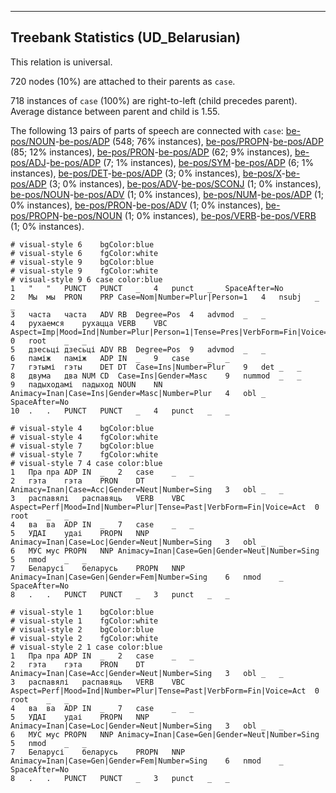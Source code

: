 

--------------------------------------------------------------------------------

## Treebank Statistics (UD_Belarusian)

This relation is universal.

720 nodes (10%) are attached to their parents as `case`.

718 instances of `case` (100%) are right-to-left (child precedes parent).
Average distance between parent and child is 1.55.

The following 13 pairs of parts of speech are connected with `case`: [be-pos/NOUN]()-[be-pos/ADP]() (548; 76% instances), [be-pos/PROPN]()-[be-pos/ADP]() (85; 12% instances), [be-pos/PRON]()-[be-pos/ADP]() (62; 9% instances), [be-pos/ADJ]()-[be-pos/ADP]() (7; 1% instances), [be-pos/SYM]()-[be-pos/ADP]() (6; 1% instances), [be-pos/DET]()-[be-pos/ADP]() (3; 0% instances), [be-pos/X]()-[be-pos/ADP]() (3; 0% instances), [be-pos/ADV]()-[be-pos/SCONJ]() (1; 0% instances), [be-pos/NOUN]()-[be-pos/ADV]() (1; 0% instances), [be-pos/NUM]()-[be-pos/ADP]() (1; 0% instances), [be-pos/PRON]()-[be-pos/ADV]() (1; 0% instances), [be-pos/PROPN]()-[be-pos/NOUN]() (1; 0% instances), [be-pos/VERB]()-[be-pos/VERB]() (1; 0% instances).


~~~ conllu
# visual-style 6	bgColor:blue
# visual-style 6	fgColor:white
# visual-style 9	bgColor:blue
# visual-style 9	fgColor:white
# visual-style 9 6 case	color:blue
1	"	"	PUNCT	PUNCT	_	4	punct	_	SpaceAfter=No
2	Мы	мы	PRON	PRP	Case=Nom|Number=Plur|Person=1	4	nsubj	_	_
3	часта	часта	ADV	RB	Degree=Pos	4	advmod	_	_
4	рухаемся	рухацца	VERB	VBC	Aspect=Imp|Mood=Ind|Number=Plur|Person=1|Tense=Pres|VerbForm=Fin|Voice=Mid	0	root	_	_
5	дзесьці	дзесьці	ADV	RB	Degree=Pos	9	advmod	_	_
6	паміж	паміж	ADP	IN	_	9	case	_	_
7	гэтымі	гэты	DET	DT	Case=Ins|Number=Plur	9	det	_	_
8	двума	два	NUM	CD	Case=Ins|Gender=Masc	9	nummod	_	_
9	падыходамі	падыход	NOUN	NN	Animacy=Inan|Case=Ins|Gender=Masc|Number=Plur	4	obl	_	SpaceAfter=No
10	.	.	PUNCT	PUNCT	_	4	punct	_	_

~~~


~~~ conllu
# visual-style 4	bgColor:blue
# visual-style 4	fgColor:white
# visual-style 7	bgColor:blue
# visual-style 7	fgColor:white
# visual-style 7 4 case	color:blue
1	Пра	пра	ADP	IN	_	2	case	_	_
2	гэта	гэта	PRON	DT	Animacy=Inan|Case=Acc|Gender=Neut|Number=Sing	3	obl	_	_
3	распавялі	распавяць	VERB	VBC	Aspect=Perf|Mood=Ind|Number=Plur|Tense=Past|VerbForm=Fin|Voice=Act	0	root	_	_
4	ва	ва	ADP	IN	_	7	case	_	_
5	УДАІ	удаі	PROPN	NNP	Animacy=Inan|Case=Loc|Gender=Neut|Number=Sing	3	obl	_	_
6	МУС	мус	PROPN	NNP	Animacy=Inan|Case=Gen|Gender=Neut|Number=Sing	5	nmod	_	_
7	Беларусі	беларусь	PROPN	NNP	Animacy=Inan|Case=Gen|Gender=Fem|Number=Sing	6	nmod	_	SpaceAfter=No
8	.	.	PUNCT	PUNCT	_	3	punct	_	_

~~~


~~~ conllu
# visual-style 1	bgColor:blue
# visual-style 1	fgColor:white
# visual-style 2	bgColor:blue
# visual-style 2	fgColor:white
# visual-style 2 1 case	color:blue
1	Пра	пра	ADP	IN	_	2	case	_	_
2	гэта	гэта	PRON	DT	Animacy=Inan|Case=Acc|Gender=Neut|Number=Sing	3	obl	_	_
3	распавялі	распавяць	VERB	VBC	Aspect=Perf|Mood=Ind|Number=Plur|Tense=Past|VerbForm=Fin|Voice=Act	0	root	_	_
4	ва	ва	ADP	IN	_	7	case	_	_
5	УДАІ	удаі	PROPN	NNP	Animacy=Inan|Case=Loc|Gender=Neut|Number=Sing	3	obl	_	_
6	МУС	мус	PROPN	NNP	Animacy=Inan|Case=Gen|Gender=Neut|Number=Sing	5	nmod	_	_
7	Беларусі	беларусь	PROPN	NNP	Animacy=Inan|Case=Gen|Gender=Fem|Number=Sing	6	nmod	_	SpaceAfter=No
8	.	.	PUNCT	PUNCT	_	3	punct	_	_

~~~



